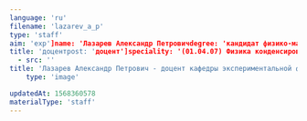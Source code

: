 ```yaml
---
language: 'ru'
filename: 'lazarev_a_p'
type: 'staff'
aim: 'exp']name: 'Лазарев Александр Петровичdegree: 'кандидат физико-математических наук'
title: 'доцентpost: 'доцент']speciality: '(01.04.07) Физика конденсированного состоянияcontacts: []avatar:
  - src: ''
title: 'Лазарев Александр Петрович - доцент кафедры экспериментальной физики'
    type: 'image'

updatedAt: 1568360578
materialType: 'staff'
---
```


